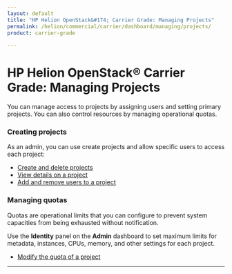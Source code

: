 ```yaml
---
layout: default
title: "HP Helion OpenStack&#174; Carrier Grade: Managing Projects"
permalink: /helion/commercial/carrier/dashboard/managing/projects/
product: carrier-grade

---
```

<!--PUBLISHED-->

<script>

function PageRefresh {
onLoad="window.refresh"
}

PageRefresh();

</script>

<!--
<p style="font-size: small;"> <a href="/helion/commercial/carrier/ga1/install/">&#9664; PREV</a> | <a href="/helion/commercial/carrier/ga1/install-overview/">&#9650; UP</a> | <a href="/helion/commercial/carrier/ga1/">NEXT &#9654;</a></p> 
-->

# HP Helion OpenStack&#174; Carrier Grade: Managing Projects #

You can manage access to projects by assigning users and setting primary projects. You can also control resources by managing operational quotas.

### Creating projects

As an admin, you can use create projects and allow specific users to access each project:

* [Create and delete projects](/helion/commercial/carrier/dashboard/managing/projects/creating/)
* [View details on a project](/helion/commercial/carrier/dashboard/managing/projects/viewing/)
* [Add and remove users to a project](/helion/commercial/carrier/dashboard/managing/projects/users/)

### Managing quotas 

Quotas are operational limits that you can configure to prevent system capacities from being exhausted without notification. 

Use the **Identity** panel on the **Admin** dashboard to set maximum limits for metadata, instances, CPUs, memory, and other settings for each project.

* [Modify the quota of a project](/helion/commercial/carrier/dashboard/managing/projects/quotas/)

----
